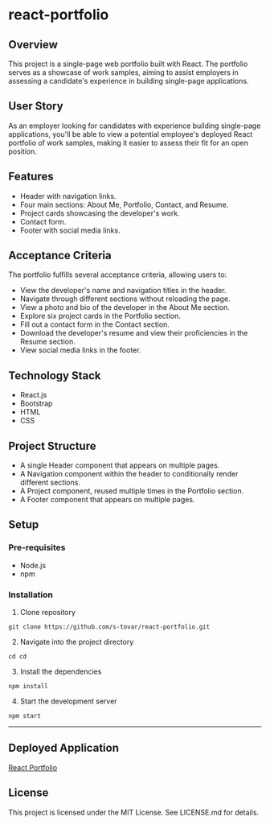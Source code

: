 # react-portfolio

## Overview

This project is a single-page web portfolio built with React. The portfolio serves as a showcase of work samples, aiming to assist employers in assessing a candidate's experience in building single-page applications.

## User Story

As an employer looking for candidates with experience building single-page applications, you'll be able to view a potential employee's deployed React portfolio of work samples, making it easier to assess their fit for an open position.

## Features 

* Header with navigation links.
* Four main sections: About Me, Portfolio, Contact, and Resume.
* Project cards showcasing the developer's work.
* Contact form.
* Footer with social media links.

## Acceptance Criteria 

The portfolio fulfills several acceptance criteria, allowing users to:

* View the developer's name and navigation titles in the header.
* Navigate through different sections without reloading the page.
* View a photo and bio of the developer in the About Me section.
* Explore six project cards in the Portfolio section.
* Fill out a contact form in the Contact section.
* Download the developer's resume and view their proficiencies in the Resume section.
* View social media links in the footer.

## Technology Stack

* React.js
* Bootstrap
* HTML
* CSS

## Project Structure 

* A single Header component that appears on multiple pages.
* A Navigation component within the header to conditionally render different sections.
* A Project component, reused multiple times in the Portfolio section.
* A Footer component that appears on multiple pages.

## Setup

### Pre-requisites 

* Node.js
* npm

### Installation 

1. Clone repository

`git clone https://github.com/s-tovar/react-portfolio.git`

2. Navigate into the project directory 

`cd cd`

3. Install the dependencies 

`npm install`

4. Start the development server

`npm start`

---
## Deployed Application

[React Portfolio](https://s-tovar.github.io/react-portfolio/)

## License 

This project is licensed under the MIT License. See LICENSE.md for details.

